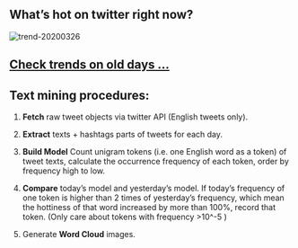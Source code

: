 ## What’s hot on twitter right now?

![trend-20200326][wordcloud]

[wordcloud]: https://raw.githubusercontent.com/xdqc/tweet-trend-everyday/master/word-cloud/trend-20200326.png?token=AF5V4P7ADR6KQBZ4CEDTNIK6AXRMU "trend-20200326"

## [Check trends on old days ...](https://github.com/xdqc/tweet-trend-everyday/tree/master/word-cloud)

## Text mining procedures:

1. **Fetch** raw tweet objects via twitter API (English tweets only).

2. **Extract** texts + hashtags parts of tweets for each day.

3. **Build Model** Count unigram tokens (i.e. one English word as a token) of tweet texts, calculate the occurrence frequency of each token, order by frequency high to low.

4. **Compare** today’s model and yesterday’s model. If today’s frequency of one token is higher than 2 times of yesterday’s frequency, which mean the hottiness of that word increased by more than 100%, record that token. (Only care about tokens with frequency >10^-5 )

5. Generate **Word Cloud** images.
